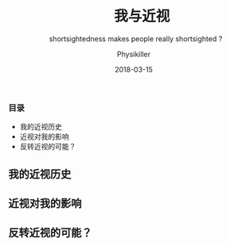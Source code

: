 ﻿---
layout:     post
title:      我与近视
subtitle:   shortsightedness makes people really shortsighted ? 
date:       2018-03-15
author:     Physikiller
header-img: img/dark_matter_2.jpg

catalog: true
tags:
    - MSW
---




### 目录
 
- 我的近视历史
- 近视对我的影响
- 反转近视的可能？



## 我的近视历史

## 近视对我的影响

## 反转近视的可能？

